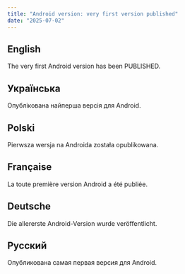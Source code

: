 ```yaml
---
title: "Android version: very first version published"
date: "2025-07-02"
---
```


## English

The very first Android version has been PUBLISHED.

## Українська

Опублікована найперша версія для Android. 

## Polski

Pierwsza wersja na Androida została opublikowana.

## Française

La toute première version Android a été publiée.

## Deutsche

Die allererste Android-Version wurde veröffentlicht.

## Русский

Опубликована самая первая версия для Android.
